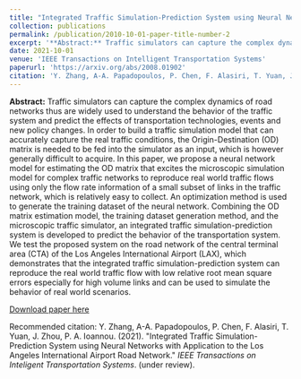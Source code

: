 ```yaml
---
title: "Integrated Traffic Simulation-Prediction System using Neural Networks with Application to the Los Angeles International Airport Road Network"
collection: publications
permalink: /publication/2010-10-01-paper-title-number-2
excerpt: '**Abstract:** Traffic simulators can capture the complex dynamics of road networks thus are widely used to understand the behavior of the traffic system and predict the effects of transportation technologies, events and new policy changes. In order to build a traffic simulation model that can accurately capture the real traffic conditions, the Origin-Destination (OD) matrix is needed to be fed into the simulator as an input, which is however generally difficult to acquire. In this paper, we propose a neural network model for estimating the OD matrix that excites the microscopic simulation model for complex traffic networks to reproduce real world traffic flows using only the flow rate information of a small subset of links in the traffic network, which is relatively easy to collect. An optimization method is used to generate the training dataset of the neural network. Combining the OD matrix estimation model, the training dataset generation method, and the microscopic traffic simulator, an integrated traffic simulation-prediction system is developed to predict the behavior of the transportation system. We test the proposed system on the road network of the central terminal area (CTA) of the Los Angeles International Airport (LAX), which demonstrates that the  integrated traffic simulation-prediction system can reproduce the real world traffic flow with low relative root mean square errors especially for high volume links and can be used to simulate the behavior of real world scenarios.'
date: 2021-10-01
venue: 'IEEE Transactions on Intelligent Transportation Systems'
paperurl: 'https://arxiv.org/abs/2008.01902'
citation: 'Y. Zhang, A-A. Papadopoulos, P. Chen, F. Alasiri, T. Yuan, J. Zhou, P. A. Ioannou. (2021). "Integrated Traffic Simulation-Prediction System using Neural Networks with Application to the Los Angeles International Airport Road Network." <i>IEEE Transactions on Inteligent Transportation Systems</i>. (under review).'
---
```

**Abstract:** Traffic simulators can capture the complex dynamics of road networks thus are widely used to understand the behavior of the traffic system and predict the effects of transportation technologies, events and new policy changes. In order to build a traffic simulation model that can accurately capture the real traffic conditions, the Origin-Destination (OD) matrix is needed to be fed into the simulator as an input, which is however generally difficult to acquire. In this paper, we propose a neural network model for estimating the OD matrix that excites the microscopic simulation model for complex traffic networks to reproduce real world traffic flows using only the flow rate information of a small subset of links in the traffic network, which is relatively easy to collect. An optimization method is used to generate the training dataset of the neural network. Combining the OD matrix estimation model, the training dataset generation method, and the microscopic traffic simulator, an integrated traffic simulation-prediction system is developed to predict the behavior of the transportation system. We test the proposed system on the road network of the central terminal area (CTA) of the Los Angeles International Airport (LAX), which demonstrates that the  integrated traffic simulation-prediction system can reproduce the real world traffic flow with low relative root mean square errors especially for high volume links and can be used to simulate the behavior of real world scenarios.

[Download paper here](https://arxiv.org/pdf/2008.01902.pdf)

Recommended citation: Y. Zhang, A-A. Papadopoulos, P. Chen, F. Alasiri, T. Yuan, J. Zhou, P. A. Ioannou. (2021). "Integrated Traffic Simulation-Prediction System using Neural Networks with Application to the Los Angeles International Airport Road Network." <i>IEEE Transactions on Inteligent Transportation Systems</i>. (under review).
